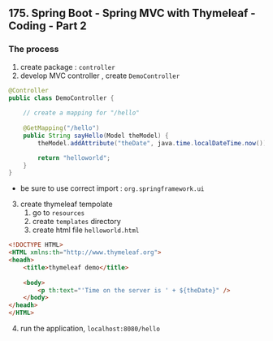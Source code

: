 ## 175. Spring Boot - Spring MVC with Thymeleaf - Coding - Part 2

### The process 
1. create package : `controller`
2. develop MVC controller , create `DemoController`

```java
@Controller
public class DemoController {
    
    // create a mapping for "/hello"
    
    @GetMapping("/hello")
    public String sayHello(Model theModel) {
        theModel.addAttribute("theDate", java.time.localDateTime.now());

        return "helloworld";
    }
}
```
* be sure to use correct import : `org.springframework.ui`
3. create thymeleaf tempolate 
   1. go to `resources`
   2. create `templates` directory 
   3. create html file `helloworld.html`
```html
<!DOCTYPE HTML> 
<HTML xmlns:th="http://www.thymeleaf.org">
<headh>
    <title>thymeleaf demo</title>
    
    <body>
        <p th:text="'Time on the server is ' + ${theDate}" />
    </body>
</headh>
</HTML>
```
4. run the application, `localhost:8080/hello`

